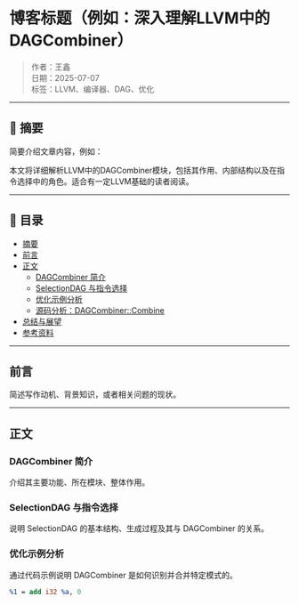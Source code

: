 # 博客标题（例如：深入理解LLVM中的DAGCombiner）

> 作者：王鑫  
> 日期：2025-07-07  
> 标签：LLVM、编译器、DAG、优化

---

## 📝 摘要

简要介绍文章内容，例如：

本文将详细解析LLVM中的DAGCombiner模块，包括其作用、内部结构以及在指令选择中的角色。适合有一定LLVM基础的读者阅读。

---

## 📌 目录

- [摘要](#-摘要)
- [前言](#前言)
- [正文](#正文)
  - [DAGCombiner 简介](#dagcombiner-简介)
  - [SelectionDAG 与指令选择](#selectiondag-与指令选择)
  - [优化示例分析](#优化示例分析)
  - [源码分析：DAGCombiner::Combine](#源码分析dagcombinercombine)
- [总结与展望](#总结与展望)
- [参考资料](#参考资料)

---

## 前言

简述写作动机、背景知识，或者相关问题的现状。

---

## 正文

### DAGCombiner 简介

介绍其主要功能、所在模块、整体作用。

### SelectionDAG 与指令选择

说明 SelectionDAG 的基本结构、生成过程及其与 DAGCombiner 的关系。

### 优化示例分析

通过代码示例说明 DAGCombiner 是如何识别并合并特定模式的。

```llvm
%1 = add i32 %a, 0

